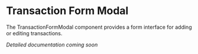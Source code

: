 # Transaction Form Modal

The TransactionFormModal component provides a form interface for adding or editing transactions.

*Detailed documentation coming soon*
